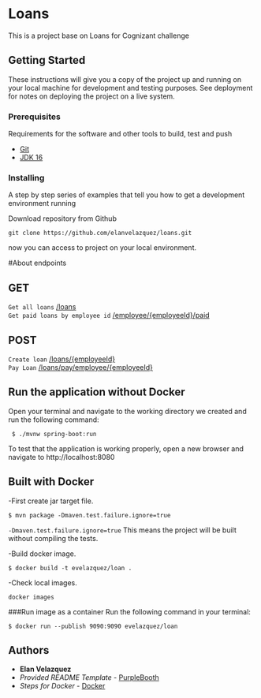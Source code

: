 # Loans

This is a project base on Loans for Cognizant challenge

## Getting Started

These instructions will give you a copy of the project up and running on
your local machine for development and testing purposes. See deployment
for notes on deploying the project on a live system.

### Prerequisites

Requirements for the software and other tools to build, test and push
- [Git](https://www.github.com)
- [JDK 16](https://www.oracle.com/java/technologies/javase/jdk16-archive-downloads.html)

### Installing

A step by step series of examples that tell you how to get a development
environment running

Download repository from Github

    git clone https://github.com/elanvelazquez/loans.git

now you can access to project on your local environment.

#About endpoints

## GET
`Get all loans` [/loans](#) <br/>
`Get paid loans by employee id` [/employee/{employeeId}/paid](#) <br/>

## POST
`Create loan` [/loans/{employeeId}](#) <br/>
`Pay Loan` [/loans/pay/employee/{employeeId}](#) <br/>


## Run the application without Docker
Open your terminal and navigate to the working directory we created and run the following command:

` $ ./mvnw spring-boot:run`

To test that the application is working properly, open a new browser and navigate to http://localhost:8080

## Built with Docker

-First create jar target file.

`$ mvn package -Dmaven.test.failure.ignore=true`

`-Dmaven.test.failure.ignore=true` This means the project will be built without compiling the tests.

-Build docker image.

`$ docker build -t evelazquez/loan .`

-Check local images.

`docker images`

###Run image as a container
Run the following command in your terminal:

`$ docker run --publish 9090:9090 evelazquez/loan`


## Authors

- **Elan Velazquez**
- *Provided README Template* -
  [PurpleBooth](https://github.com/PurpleBooth)
- *Steps for Docker* -
  [Docker](https://docs.docker.com/language/java/)


